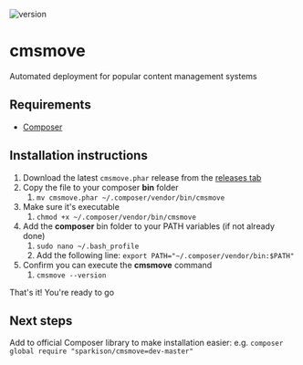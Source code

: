 ![version](https://img.shields.io/github/tag/strongloop/express.svg)

# cmsmove
Automated deployment for popular content management systems

## Requirements
- [Composer](https://getcomposer.org/)

## Installation instructions
1. Download the latest `cmsmove.phar` release from the [releases tab](https://github.com/sparkison/cmsmove/releases)
2. Copy the file to your composer **bin** folder
    1. `mv cmsmove.phar ~/.composer/vendor/bin/cmsmove`
2. Make sure it's executable
    1. `chmod +x ~/.composer/vendor/bin/cmsmove`
3. Add the **composer** bin folder to your PATH variables (if not already done)
    1. `sudo nano ~/.bash_profile`
    2. Add the following line: `export PATH="~/.composer/vendor/bin:$PATH"`
4. Confirm you can execute the **cmsmove** command
    1. `cmsmove --version`
    
That's it! You're ready to go

## Next steps
Add to official Composer library to make installation easier: e.g. `composer global require "sparkison/cmsmove=dev-master"`